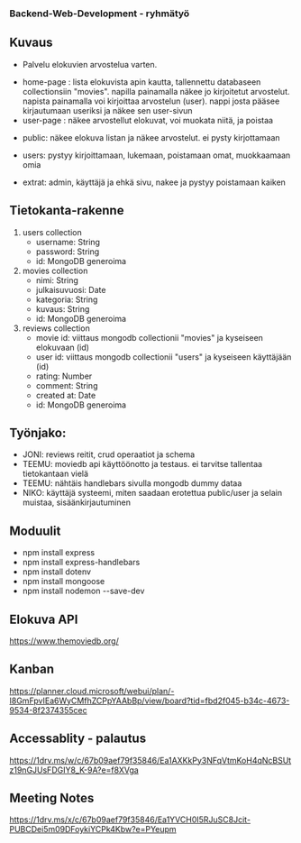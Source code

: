 ### Backend-Web-Development - ryhmätyö

## Kuvaus

- Palvelu elokuvien arvostelua varten.

* home-page : lista elokuvista apin kautta, tallennettu databaseen collectionsiin "movies". napilla painamalla näkee jo kirjoitetut arvostelut. napista painamalla voi kirjoittaa arvostelun (user). nappi josta pääsee kirjautumaan useriksi ja näkee sen user-sivun
* user-page : näkee arvostellut elokuvat, voi muokata niitä, ja poistaa

- public:
  näkee elokuva listan ja näkee arvostelut. ei pysty kirjottamaan

- users:
  pystyy kirjoittamaan, lukemaan, poistamaan omat, muokkaamaan omia

- extrat:
  admin, käyttäjä ja ehkä sivu, nakee ja pystyy poistamaan kaiken

## Tietokanta-rakenne

1. users collection
   - username: String
   - password: String
   - id: MongoDB generoima
2. movies collection
   - nimi: String
   - julkaisuvuosi: Date
   - kategoria: String
   - kuvaus: String
   - id: MongoDB generoima
3. reviews collection
   - movie id: viittaus mongodb collectionii "movies" ja kyseiseen elokuvaan (id)
   - user id: viittaus mongodb collectionii "users" ja kyseiseen käyttäjään (id)
   - rating: Number
   - comment: String
   - created at: Date
   - id: MongoDB generoima

## Työnjako:

- JONI: reviews reitit, crud operaatiot ja schema
- TEEMU: moviedb api käyttöönotto ja testaus. ei tarvitse tallentaa tietokantaan vielä
- TEEMU: nähtäis handlebars sivulla mongodb dummy dataa
- NIKO: käyttäjä systeemi, miten saadaan erotettua public/user ja selain muistaa, sisäänkirjautuminen

## Moduulit

- npm install express
- npm install express-handlebars
- npm install dotenv
- npm install mongoose
- npm install nodemon --save-dev

## Elokuva API

https://www.themoviedb.org/

## Kanban

https://planner.cloud.microsoft/webui/plan/-I8GmFpvIEa6WyCMfhZCPpYAAbBp/view/board?tid=fbd2f045-b34c-4673-9534-8f2374355cec

## Accessablity - palautus

https://1drv.ms/w/c/67b09aef79f35846/Ea1AXKkPy3NFqVtmKoH4qNcBSUtz19nGJUsFDGIY8_K-9A?e=f8XVga

## Meeting Notes

https://1drv.ms/x/c/67b09aef79f35846/Ea1YVCH0I5RJuSC8Jcit-PUBCDei5m09DFoykiYCPk4Kbw?e=PYeupm
